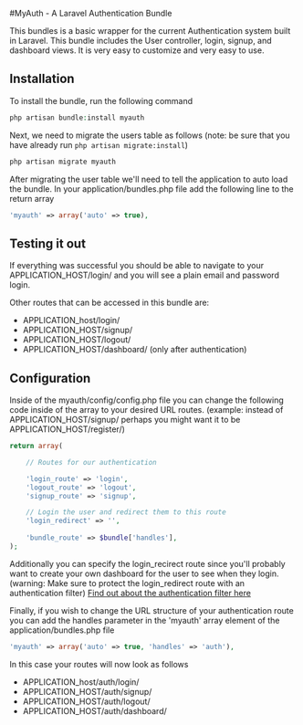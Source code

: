#MyAuth - A Laravel Authentication Bundle

This bundles is a basic wrapper for the current Authentication system built in Laravel. This bundle includes the User controller, login, signup, and dashboard views. It is very easy to customize and very easy to use.

## Installation

To install the bundle, run the following command

```PHP
php artisan bundle:install myauth
```

Next, we need to migrate the users table as follows (note: be sure that you have already run ```php artisan migrate:install```)

```PHP
php artisan migrate myauth
```

After migrating the user table we'll need to tell the application to auto load the bundle. In your application/bundles.php file add the following line to the return array

```PHP
'myauth' => array('auto' => true),
```

## Testing it out

If everything was successful you should be able to navigate to your APPLICATION_HOST/login/ and you will see a plain email and password login.

Other routes that can be accessed in this bundle are:

- APPLICATION_host/login/
- APPLICATION_HOST/signup/
- APPLICATION_HOST/logout/
- APPLICATION_HOST/dashboard/ (only after authentication)

## Configuration

Inside of the myauth/config/config.php file you can change the following code inside of the array to your desired URL routes. (example: instead of APPLICATION_HOST/signup/ perhaps you might want it to be APPLICATION_HOST/register/)

```PHP
return array(

	// Routes for our authentication

	'login_route' => 'login',
	'logout_route' => 'logout',
	'signup_route' => 'signup',

	// Login the user and redirect them to this route
	'login_redirect' => '',
	
	'bundle_route' => $bundle['handles'],
);
```

Additionally you can specify the login_recirect route since you'll probably want to create your own dashboard for the user to see when they login. (warning: Make sure to protect the login_redirect route with an authentication filter) [Find out about the authentication filter here](http://www.laravel.com/docs/auth/usage#filter)

Finally, if you wish to change the URL structure of your authentication route you can add the handles parameter in the 'myauth' array element of the application/bundles.php file

```PHP
'myauth' => array('auto' => true, 'handles' => 'auth'),
```

In this case your routes will now look as follows

- APPLICATION_host/auth/login/
- APPLICATION_HOST/auth/signup/
- APPLICATION_HOST/auth/logout/
- APPLICATION_HOST/auth/dashboard/

